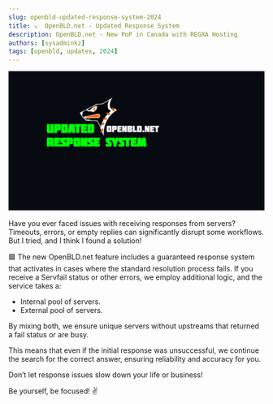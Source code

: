 ```yaml
---
slug: openbld-updated-response-system-2024
title: ↘  OpenBLD.net - Updated Response System
description: OpenBLD.net - New PoP in Canada with REGXA Hosting 
authors: [sysadminkz]
tags: [openbld, updates, 2024]
---
```


![OpenBLD.net presents: New Guaranteed Response System](images/openbld-updated-response-system.png)

Have you ever faced issues with receiving responses from servers? Timeouts, errors, or empty replies can significantly disrupt some workflows. But I tried, and I think I found a solution!

🟩 The new OpenBLD.net feature includes a guaranteed response system that activates in cases where the standard resolution process fails. If you receive a Servfail status or other errors, we employ additional logic, and the service takes a:

- Internal pool of servers.
- External pool of servers.

By mixing  both, we ensure unique servers without upstreams that returned a fail status or are busy.

This means that even if the initial response was unsuccessful, we continue the search for the correct answer, ensuring reliability and accuracy for you.

Don’t let response issues slow down your life or business!

Be yourself, be focused! ✌️
